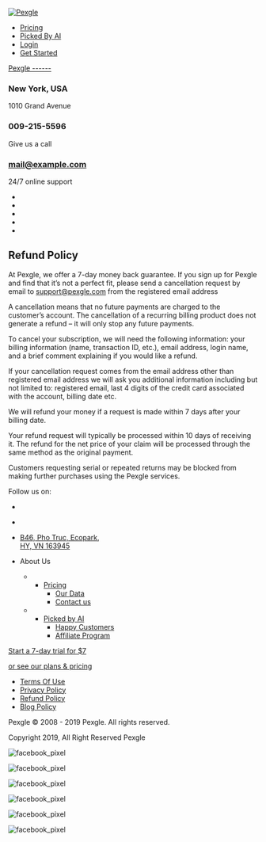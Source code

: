 [![Pexgle](//www.pexgle.com/wp-content/uploads/2019/01/xlogo.png.pagespeed.ic.V_lkQd-qs4.png)](https://www.pexgle.com/)

* [Pricing](https://www.pexgle.com/pricing/)
* [Picked By AI](https://www.pexgle.com/picked-by-ai/)
* [Login](https://www.pexgle.com/login/)
* [Get Started](https://www.pexgle.com/register/free/)

[Pexgle
------](https://www.pexgle.com/)

### New York, USA

1010 Grand Avenue

### 009-215-5596

Give us a call

### mail@example.com

24/7 online support

* [](#)
* [](#)
* [](#)
* [](#)
* [](#)

Refund Policy
-------------

At Pexgle, we offer a 7-day money back guarantee. If you sign up for Pexgle and find that it’s not a perfect fit, please send a cancellation request by email to [support@pexgle.com](mailto:support@pexgle.com) from the registered email address

A cancellation means that no future payments are charged to the customer’s account. The cancellation of a recurring billing product does not generate a refund – it will only stop any future payments.

To cancel your subscription, we will need the following information: your billing information (name, transaction ID, etc.), email address, login name, and a brief comment explaining if you would like a refund.

If your cancellation request comes from the email address other than registered email address we will ask you additional information including but not limited to: registered email, last 4 digits of the credit card associated with the account, billing date etc.

We will refund your money if a request is made within 7 days after your billing date.

Your refund request will typically be processed within 10 days of receiving it. The refund for the net price of your claim will be processed through the same method as the original payment.

Customers requesting serial or repeated returns may be blocked from making further purchases using the Pexgle services.

[](https://www.pexgle.com/)

Follow us on:

* [](https://www.facebook.com/Pexgle)
* [](https://www.youtube.com/channel/UCR36u3S93kI_jaaUTNWmBWg)

* [B46, Pho Truc, Ecopark,  
    HY, VN 163945](#)
    

* About Us
    
    * * [Pricing](https://www.pexgle.com/pricing)
        * [Our Data](https://www.pexgle.com/about-us/)
        * [Contact us](https://www.pexgle.com/contact/)
    * * [Picked by AI](https://www.pexgle.com/picked-by-ai/)
        * [Happy Customers](https://www.pexgle.com/happy-customers)
        * [Affiliate Program](https://www.pexgle.com/affiliate-program/)
    

[Start a 7-day trial for $7](https://www.pexgle.com/pricing/)

[or see our plans & pricing](https://www.pexgle.com/pricing/)

* [Terms Of Use](https://www.pexgle.com/terms-and-conditions/)
* [Privacy Policy](https://www.pexgle.com/privacy-policy/)
* [Refund Policy](https://www.pexgle.com/refund-policy/)
* [Blog Policy](https://www.pexgle.com/content-policy)

Pexgle © 2008 - 2019 Pexgle. All rights reserved.

Copyright 2019, All Right Reserved Pexgle

![facebook_pixel](https://www.facebook.com/tr?id=1114889472226468&ev=PageView&noscript=1)

![facebook_pixel](https://www.facebook.com/tr?id=1114889472226468&ev=TimeOnPage_180_seconds&noscript=1)

![facebook_pixel](https://www.facebook.com/tr?id=1114889472226468&ev=TimeOnPage_120_seconds&noscript=1)

![facebook_pixel](https://www.facebook.com/tr?id=1114889472226468&ev=TimeOnPage_60_seconds&noscript=1)

![facebook_pixel](https://www.facebook.com/tr?id=1114889472226468&ev=TimeOnPage_30_seconds&noscript=1)

![facebook_pixel](https://www.facebook.com/tr?id=1114889472226468&ev=TimeOnPage_10_seconds&noscript=1)